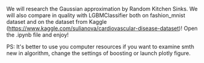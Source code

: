We will research the Gaussian approximation by Random Kitchen Sinks.
We will also compare in quality with LGBMClassifier both on fashion_mnist dataset and on the dataset from Kaggle (https://www.kaggle.com/sulianova/cardiovascular-disease-dataset)!
Open the .ipynb file and enjoy! 

PS: It's better to use you computer resources if you want to examine smth new in algorithm, change the settings of boosting or launch plotly figure.

